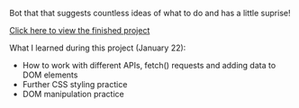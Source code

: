 Bot that that suggests countless ideas of what to do and has a little suprise!

[Click here to view the finished project](https://j-pohl.github.io/random-activity-bot/)

What I learned during this project (January 22):
- How to work with different APIs, fetch() requests and adding data to DOM elements
- Further CSS styling practice
- DOM manipulation practice
